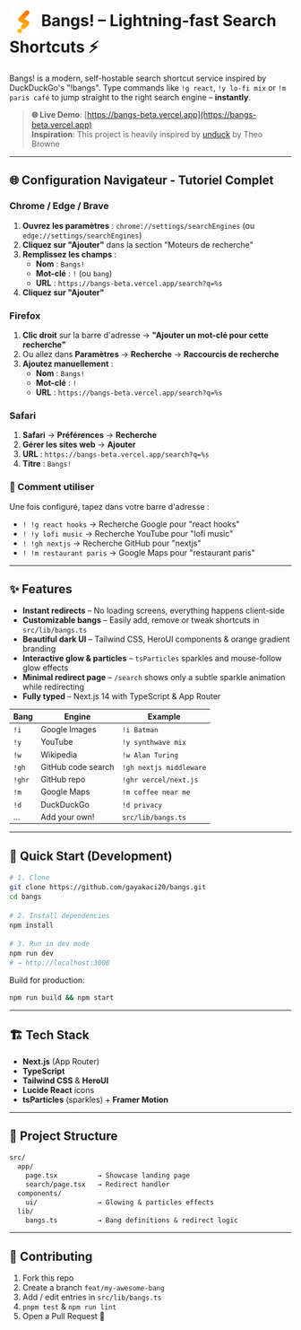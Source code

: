 # <img src="public/favicon.png" width="50" height="50" style="vertical-align:middle"> Bangs! – Lightning-fast Search Shortcuts ⚡️

Bangs! is a modern, self-hostable search shortcut service inspired by DuckDuckGo's "!bangs".
Type commands like `!g react`, `!y lo-fi mix` or `!m paris café` to jump straight to the right search engine – **instantly**.

> **🌐 Live Demo**: [https://bangs-beta.vercel.app](https://bangs-beta.vercel.app)  
> **Inspiration**: This project is heavily inspired by [unduck](https://github.com/t3dotgg/unduck) by Theo Browne

---

## 🌐 Configuration Navigateur - Tutoriel Complet

### Chrome / Edge / Brave

1. **Ouvrez les paramètres** : `chrome://settings/searchEngines` (ou `edge://settings/searchEngines`)
2. **Cliquez sur "Ajouter"** dans la section "Moteurs de recherche"
3. **Remplissez les champs** :
   - **Nom** : `Bangs!`
   - **Mot-clé** : `!` (ou `bang`)
   - **URL** : `https://bangs-beta.vercel.app/search?q=%s`
4. **Cliquez sur "Ajouter"**

### Firefox

1. **Clic droit** sur la barre d'adresse → **"Ajouter un mot-clé pour cette recherche"**
2. Ou allez dans **Paramètres** → **Recherche** → **Raccourcis de recherche**
3. **Ajoutez manuellement** :
   - **Nom** : `Bangs!`
   - **Mot-clé** : `!`
   - **URL** : `https://bangs-beta.vercel.app/search?q=%s`

### Safari

1. **Safari** → **Préférences** → **Recherche**
2. **Gérer les sites web** → **Ajouter**
3. **URL** : `https://bangs-beta.vercel.app/search?q=%s`
4. **Titre** : `Bangs!`

### 🎯 Comment utiliser

Une fois configuré, tapez dans votre barre d'adresse :
- `! !g react hooks` → Recherche Google pour "react hooks"
- `! !y lofi music` → Recherche YouTube pour "lofi music" 
- `! !gh nextjs` → Recherche GitHub pour "nextjs"
- `! !m restaurant paris` → Google Maps pour "restaurant paris"

---

## ✨ Features

- **Instant redirects** – No loading screens, everything happens client-side
- **Customizable bangs** – Easily add, remove or tweak shortcuts in `src/lib/bangs.ts`
- **Beautiful dark UI** – Tailwind CSS, HeroUI components & orange gradient branding
- **Interactive glow & particles** – `tsParticles` sparkles and mouse-follow glow effects
- **Minimal redirect page** – `/search` shows only a subtle sparkle animation while redirecting
- **Fully typed** – Next.js 14 with TypeScript & App Router

| Bang | Engine | Example |
|------|--------|---------|
| `!i` | Google Images | `!i Batman` |
| `!y` | YouTube | `!y synthwave mix` |
| `!w` | Wikipedia | `!w Alan Turing` |
| `!gh` | GitHub code search | `!gh nextjs middleware` |
| `!ghr` | GitHub repo | `!ghr vercel/next.js` |
| `!m` | Google Maps | `!m coffee near me` |
| `!d` | DuckDuckGo | `!d privacy` |
| … | Add your own! | `src/lib/bangs.ts` |

---

## 🚀 Quick Start (Development)

```bash
# 1. Clone
git clone https://github.com/gayakaci20/bangs.git
cd bangs

# 2. Install dependencies
npm install

# 3. Run in dev mode
npm run dev
# → http://localhost:3000
```

Build for production:
```bash
npm run build && npm start
```

---

## 🏗️ Tech Stack

- **Next.js** (App Router)
- **TypeScript**
- **Tailwind CSS** & **HeroUI**
- **Lucide React** icons
- **tsParticles** (sparkles) + **Framer Motion**

---

## 📂 Project Structure

```
src/
  app/
    page.tsx          → Showcase landing page
    search/page.tsx   → Redirect handler
  components/
    ui/               → Glowing & particles effects
  lib/
    bangs.ts          → Bang definitions & redirect logic
```

---

## 🤝 Contributing

1. Fork this repo
2. Create a branch `feat/my-awesome-bang`
3. Add / edit entries in `src/lib/bangs.ts`
4. `pnpm test` & `npm run lint`
5. Open a Pull Request 🚀
